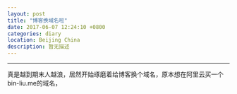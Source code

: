 ```yaml
---
layout: post
title: "博客换域名啦"
date: 2017-06-07 12:24:10 +0800
categories: diary
location: Beijing China
description: 暂无描述
---
```

---

真是越到期末人越浪，居然开始琢磨着给博客换个域名，原本想在阿里云买一个bin-liu.me的域名，
